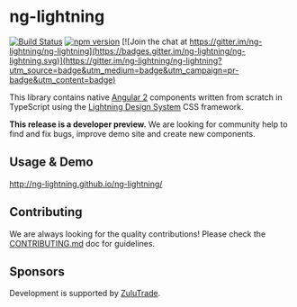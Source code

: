 # ng-lightning

[![Build Status](https://travis-ci.org/ng-lightning/ng-lightning.svg?branch=master)](https://travis-ci.org/ng-lightning/ng-lightning)
[![npm version](https://badge.fury.io/js/ng-lightning.svg)](https://www.npmjs.com/package/ng-lightning)
[![Join the chat at https://gitter.im/ng-lightning/ng-lightning](https://badges.gitter.im/ng-lightning/ng-lightning.svg)](https://gitter.im/ng-lightning/ng-lightning?utm_source=badge&utm_medium=badge&utm_campaign=pr-badge&utm_content=badge)

This library contains native [Angular 2](https://angular.io/) components written from scratch in TypeScript using the [Lightning Design System](https://www.lightningdesignsystem.com/) CSS framework.

**This release is a developer preview.** We are looking for community help to find and fix bugs, improve demo site and create new components.


## Usage & Demo
http://ng-lightning.github.io/ng-lightning/


## Contributing

We are always looking for the quality contributions! Please check the [CONTRIBUTING.md](CONTRIBUTING.md) doc for guidelines.


## Sponsors

Development is supported by [ZuluTrade](http://zulutrade.com/).
